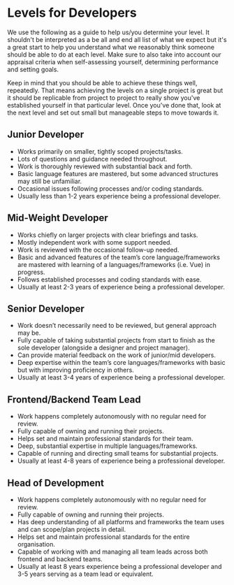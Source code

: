 # Levels for Developers

We use the following as a guide to help us/you determine your level. It shouldn't be interpreted as a be all and end all list of what we expect but it's a great start to help you understand what we reasonably think someone should be able to do at each level. Make sure to also take into account our appraisal criteria when self-assessing yourself, determining performance and setting goals. 

Keep in mind that you should be able to achieve these things well, repeatedly. That means achieving the levels on a single project is great but it should be replicable from project to project to really show you've established yourself in that particular level. Once you've done that, look at the next level and set out small but manageable steps to move towards it. 

## Junior Developer

* Works primarily on smaller, tightly scoped projects/tasks.
* Lots of questions and guidance needed throughout. 
* Work is thoroughly reviewed with substantial back and forth.
* Basic language features are mastered, but some advanced structures may still be unfamiliar.
* Occasional issues following processes and/or coding standards.
* Usually less than 1-2 years experience being a professional developer. 

## Mid-Weight Developer

* Works chiefly on larger projects with clear briefings and tasks. 
* Mostly independent work with some support needed. 
* Work is reviewed with the occasional follow-up needed.
* Basic and advanced features of the team’s core language/frameworks are mastered with learning of a languages/frameworks (i.e. Vue) in progress. 
* Follows established processes and coding standards with ease. 
* Usually at least 2-3 years of experience being a professional developer.

## Senior Developer

* Work doesn’t necessarily need to be reviewed, but general approach may be.
* Fully capable of taking substantial projects from start to finish as the sole developer (alongside a designer and project manager).
* Can provide material feedback on the work of junior/mid developers.
* Deep expertise within the team’s core languages/frameworks with basic but with improving proficiency in others. 
* Usually at least 3-4 years of experience being a professional developer.

## Frontend/Backend Team Lead

* Work happens completely autonomously with no regular need for review.
* Fully capable of owning and running their projects.
* Helps set and maintain professional standards for their team.
* Deep, substantial expertise in multiple languages/frameworks.
* Capable of running and directing small teams for substantial projects.
* Usually at least 4-8 years of experience being a professional developer.

## Head of Development

* Work happens completely autonomously with no regular need for review.
* Fully capable of owning and running their projects.
* Has deep understanding of all platforms and frameworks the team uses and can scope/plan projects in detail. 
* Helps set and maintain professional standards for the entire organisation. 
* Capable of working with and managing all team leads across both frontend and backend teams. 
* Usually at least 8 years experience being a professional developer and 3-5 years serving as a team lead or equivalent. 
